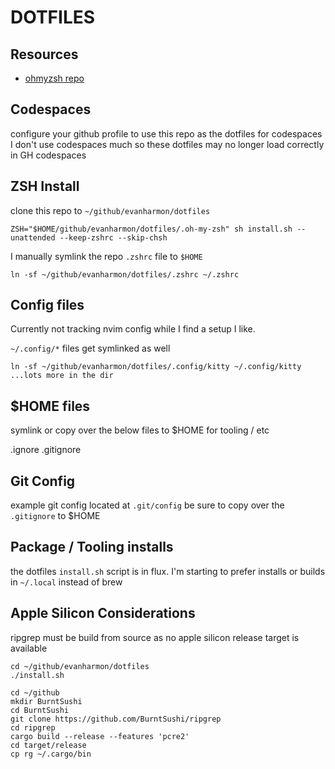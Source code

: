 # DOTFILES

## Resources

- [ohmyzsh repo](https://github.com/ohmyzsh/ohmyzsh)

## Codespaces

configure your github profile to use this repo as the dotfiles for codespaces
I don't use codespaces much so these dotfiles may no longer load correctly in GH codespaces

## ZSH Install

clone this repo to `~/github/evanharmon/dotfiles`

```console
ZSH="$HOME/github/evanharmon/dotfiles/.oh-my-zsh" sh install.sh --unattended --keep-zshrc --skip-chsh
```

I manually symlink the repo `.zshrc` file to `$HOME`

```console
ln -sf ~/github/evanharmon/dotfiles/.zshrc ~/.zshrc
```

## Config files
Currently not tracking nvim config while I find a setup I like.

`~/.config/*` files get symlinked as well
```console
ln -sf ~/github/evanharmon/dotfiles/.config/kitty ~/.config/kitty
...lots more in the dir
```

## $HOME files

symlink or copy over the below files to $HOME for tooling / etc

.ignore
.gitignore

## Git Config

example git config located at `.git/config`
be sure to copy over the `.gitignore` to $HOME

## Package / Tooling installs

the dotfiles `install.sh` script is in flux.
I'm starting to prefer installs or builds in `~/.local` instead of brew

## Apple Silicon Considerations

ripgrep must be build from source as no apple silicon release target is available

```console
cd ~/github/evanharmon/dotfiles
./install.sh
```

```console
cd ~/github
mkdir BurntSushi
cd BurntSushi
git clone https://github.com/BurntSushi/ripgrep
cd ripgrep
cargo build --release --features 'pcre2'
cd target/release
cp rg ~/.cargo/bin
```
